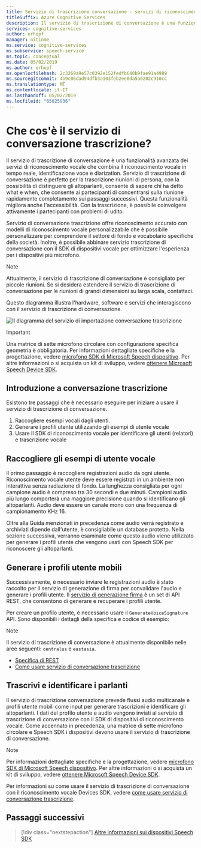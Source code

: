 ```yaml
---
title: Servizio di trascrizione conversazione - servizi di riconoscimento vocale
titleSuffix: Azure Cognitive Services
description: Il servizio di trascrizione di conversazione è una funzionalità avanzata dei servizi di riconoscimento vocale che combina il riconoscimento vocale in tempo reale, identificazione voce e diarization. Servizio di trascrizione di conversazione è perfetto per la trascrizione riunioni di persona, con la possibilità di distinguere gli altoparlanti, consente di sapere chi ha detto what e when, che consente ai partecipanti di concentrarsi sulla riunione rapidamente completamento sui passaggi successivi. Questa funzionalità migliora anche l'accessibilità. Con la trascrizione, è possibile coinvolgere attivamente i partecipanti con problemi di udito.
services: cognitive-services
author: erhopf
manager: nitinme
ms.service: cognitive-services
ms.subservice: speech-service
ms.topic: conceptual
ms.date: 05/02/2019
ms.author: erhopf
ms.openlocfilehash: 2c3269a9e57c0392e152fedfb640b9fae91a4989
ms.sourcegitcommit: 4b9c06dad94dfb3a103feb2ee0da5a6202c910cc
ms.translationtype: MT
ms.contentlocale: it-IT
ms.lasthandoff: 05/02/2019
ms.locfileid: "65025936"
---
```

# <a name="what-is-the-conversation-transcription-service"></a>Che cos'è il servizio di conversazione trascrizione?

Il servizio di trascrizione di conversazione è una funzionalità avanzata dei servizi di riconoscimento vocale che combina il riconoscimento vocale in tempo reale, identificazione voce e diarization. Servizio di trascrizione di conversazione è perfetto per la trascrizione riunioni di persona, con la possibilità di distinguere gli altoparlanti, consente di sapere chi ha detto what e when, che consente ai partecipanti di concentrarsi sulla riunione rapidamente completamento sui passaggi successivi. Questa funzionalità migliora anche l'accessibilità. Con la trascrizione, è possibile coinvolgere attivamente i partecipanti con problemi di udito.   

Servizio di conversazione trascrizione offre riconoscimento accurato con modelli di riconoscimento vocale personalizzabile che è possibile personalizzare per comprendere il settore di fondo e vocabolario specifiche della società. Inoltre, è possibile abbinare servizio trascrizione di conversazione con il SDK di dispositivi vocale per ottimizzare l'esperienza per i dispositivi più microfono.

>[!NOTE]
> Attualmente, il servizio di trascrizione di conversazione è consigliato per piccole riunioni. Se si desidera estendere il servizio di trascrizione di conversazione per le riunioni di grandi dimensioni su larga scala, contattaci.

Questo diagramma illustra l'hardware, software e servizi che interagiscono con il servizio di trascrizione di conversazione.

![Il diagramma del servizio di importazione conversazione trascrizione](media/scenarios/conversation-transcription-service.png)

>[!IMPORTANT]
> Una matrice di sette microfono circolare con configurazione specifica geometria è obbligatoria. Per informazioni dettagliate specifiche e la progettazione, vedere [microfono SDK di Microsoft Speech dispositivo](https://aka.ms/cts/microphone). Per altre informazioni o si acquista un kit di sviluppo, vedere [ottenere Microsoft Speech Device SDK](https://aka.ms/cts/getsdk).

## <a name="get-started-with-conversation-transcription"></a>Introduzione a conversazione trascrizione

Esistono tre passaggi che è necessario eseguire per iniziare a usare il servizio di trascrizione di conversazione.

1. Raccogliere esempi vocali dagli utenti.
2. Generare i profili utente utilizzando gli esempi di utente vocale
3. Usare il SDK di riconoscimento vocale per identificare gli utenti (relatori) e trascrizione vocale

## <a name="collect-user-voice-samples"></a>Raccogliere gli esempi di utente vocale

Il primo passaggio è raccogliere registrazioni audio da ogni utente. Riconoscimento vocale utente deve essere registrati in un ambiente non interattiva senza radiazione di fondo. La lunghezza consigliata per ogni campione audio è compreso tra 30 secondi e due minuti. Campioni audio più lungo comporterà una maggiore precisione quando si identificano gli altoparlanti. Audio deve essere un canale mono con una frequenza di campionamento KHz 16.

Oltre alla Guida menzionati in precedenza come audio verrà registrato e archiviati dipende dall'utente, è consigliabile un database protetto. Nella sezione successiva, verranno esaminate come questo audio viene utilizzato per generare i profili utente che vengono usati con Speech SDK per riconoscere gli altoparlanti.

## <a name="generate-user-profiles"></a>Generare i profili utente mobili

Successivamente, è necessario inviare le registrazioni audio è stato raccolto per il servizio di generazione di firma per convalidare l'audio e generare i profili utente. Il [servizio di generazione firma](https://aka.ms/cts/signaturegenservice) è un set di API REST, che consentono di generare e recuperare i profili utente.

Per creare un profilo utente, è necessario usare il `GenerateVoiceSignature` API. Sono disponibili i dettagli della specifica e codice di esempio:

> [!NOTE]
> Il servizio di trascrizione di conversazione è attualmente disponibile nelle aree seguenti: `centralus` e `eastasia`.

* [Specifica di REST](https://aka.ms/cts/signaturegenservice)
* [Come usare servizio di conversazione trascrizione](https://aka.ms/cts/howto)

## <a name="transcribe-and-identify-speakers"></a>Trascrivi e identificare i parlanti

Il servizio di trascrizione conversazione prevede flussi audio multicanale e profili utente mobili come input per generare trascrizioni e identificare gli altoparlanti. I dati del profilo utente e audio vengono inviati al servizio di trascrizione di conversazione con il SDK di dispositivi di riconoscimento vocale. Come accennato in precedenza, una matrice di sette microfono circolare e Speech SDK i dispositivi devono usare il servizio di trascrizione di conversazione.

>[!NOTE]
> Per informazioni dettagliate specifiche e la progettazione, vedere [microfono SDK di Microsoft Speech dispositivo](https://aka.ms/cts/microphone). Per altre informazioni o si acquista un kit di sviluppo, vedere [ottenere Microsoft Speech Device SDK](https://aka.ms/cts/getsdk).

Per informazioni su come usare il servizio di trascrizione di conversazione con il riconoscimento vocale Devices SDK, vedere [come usare servizio di conversazione trascrizione](https://aka.ms/cts/howto).

## <a name="next-steps"></a>Passaggi successivi

> [!div class="nextstepaction"]
> [Altre informazioni sui dispositivi Speech SDK](speech-devices-sdk.md)
